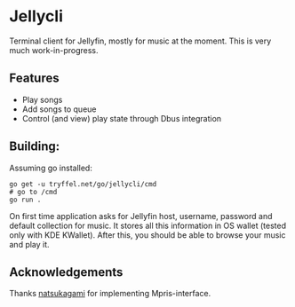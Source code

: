 # Jellycli

Terminal client for Jellyfin, mostly for music at the moment. This is very much work-in-progress.

## Features
* Play songs
* Add songs to queue
* Control (and view) play state through Dbus integration

## Building:
Assuming go installed:
```
go get -u tryffel.net/go/jellycli/cmd
# go to /cmd
go run .
```

On first time application asks for Jellyfin host, username, password and default collection for music. 
It stores all this information in OS wallet (tested only with KDE KWallet). After this, you should be able to 
browse your music and play it. 



## Acknowledgements
Thanks [natsukagami](https://github.com/natsukagami/mpd-mpris) for implementing Mpris-interface.
